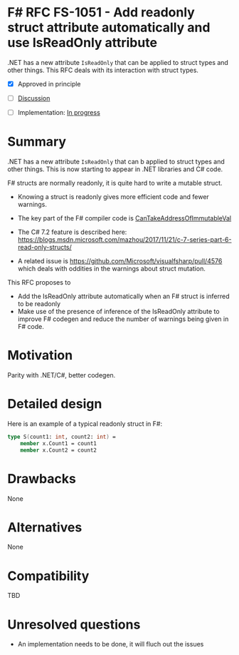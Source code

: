 # F# RFC FS-1051 - Add readonly struct attribute automatically and use IsReadOnly attribute

.NET has a new attribute `IsReadOnly` that can be applied to struct types and other things.
This RFC deals with its interaction with struct types.

* [x] Approved in principle
* [ ] [Discussion](https://github.com/fsharp/fslang-design/issues/FILL-ME-IN)
* [ ] Implementation: [In progress](https://github.com/Microsoft/visualfsharp/pull/FILL-ME-IN)


# Summary
[summary]: #summary

.NET has a new attribute `IsReadOnly` that can b applied to struct types and other things. This
is now starting to appear in .NET libraries and C# code.

F# structs are normally readonly, it is quite hard to write a mutable struct.

* Knowing a struct is readonly gives more efficient code and fewer warnings.

* The key part of the F# compiler code is [CanTakeAddressOfImmutableVal](https://github.com/Microsoft/visualfsharp/blob/16dd8f40fd79d46aa832c0a2417a9fd4dfc8327c/src/fsharp/TastOps.fs#L5582)

* The C# 7.2 feature is described here: https://blogs.msdn.microsoft.com/mazhou/2017/11/21/c-7-series-part-6-read-only-structs/

* A related issue is https://github.com/Microsoft/visualfsharp/pull/4576 which deals with oddities in the warnings about struct mutation.

This RFC proposes to

* Add the IsReadOnly attribute automatically when an F# struct is inferred to be readonly
* Make use of the presence of inference of the IsReadOnly attribute to improve F# codegen and reduce the number of warnings being given in F# code.

# Motivation
[motivation]: #motivation

Parity with .NET/C#, better codegen.


# Detailed design
[design]: #detailed-design

Here is an example of a typical readonly struct in F#:
```fsharp
type S(count1: int, count2: int) = 
    member x.Count1 = count1
    member x.Count2 = count2
```

# Drawbacks
[drawbacks]: #drawbacks

None

# Alternatives
[alternatives]: #alternatives

None

# Compatibility
[compatibility]: #compatibility

TBD

# Unresolved questions
[unresolved]: #unresolved-questions

* An implementation needs to be done, it will fluch out the issues
